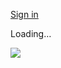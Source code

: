 [Sign in](https://accounts.google.com/ServiceLogin?service=wise&passive=1209600&osid=1&continue=https://drive.google.com/file/u/1/d/17Q2EBGAVlHvBY3hf7PysYhp0H-Cuc4HR/edit&followup=https://drive.google.com/file/u/1/d/17Q2EBGAVlHvBY3hf7PysYhp0H-Cuc4HR/edit&ec=GAZAGQ)

Loading…

![](https://drive.google.com/drive-viewer/AKGpihaxDz1ytqrJrKByZ6RI86fbHOJtsnHHBlwQr2vhscASc5uIK_BSAgMeYBnMih5cHKrdfAlo5NZq-VNJepg59Lo8Qcq6DUqSdA=s1600-rw-v1)